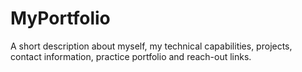 # MyPortfolio
A short description about myself, my technical capabilities, projects, contact information, practice portfolio and  reach-out links. 
